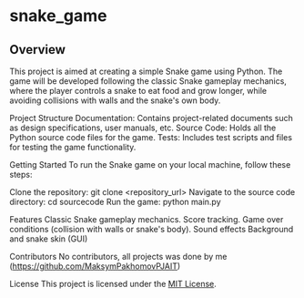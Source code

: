 # snake_game
## Overview
This project is aimed at creating a simple Snake game using Python. 
The game will be developed following the classic Snake gameplay mechanics, where the player controls a snake to eat food and grow longer, while avoiding collisions with walls and the snake's own body.

Project Structure
Documentation: Contains project-related documents such as design specifications, user manuals, etc.
Source Code: Holds all the Python source code files for the game.
Tests: Includes test scripts and files for testing the game functionality.

Getting Started
To run the Snake game on your local machine, follow these steps:

Clone the repository: git clone <repository_url>
Navigate to the source code directory: cd sourcecode
Run the game: python main.py

Features
Classic Snake gameplay mechanics.
Score tracking.
Game over conditions (collision with walls or snake's body).
Sound effects
Background and snake skin (GUI)

Contributors
No contributors, all projects was done by me (https://github.com/MaksymPakhomovPJAIT)

License
This project is licensed under the [MIT License](LICENSE).

